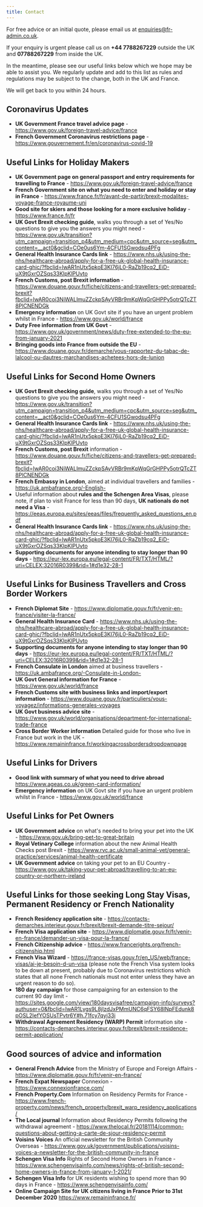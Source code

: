 ```yaml
---
title: Contact
---
```


For free advice or an initial quote, please email us at <a href="mailto:enquiries@fr-admin.co.uk">enquiries@fr-admin.co.uk</a>.

If your enquiry is urgent please call us on **+44 7788267229** outside the UK and **07788267229** from inside the UK. 

In the meantime, please see our useful links below which we hope may be able to assist you. We regularly update and add to this list
as rules and regulations may be subject to the change, both in the UK and France. 

We will get back to you within 24 hours. 

## Coronavirus Updates

* **UK Government France travel advice page** - https://www.gov.uk/foreign-travel-advice/france
* **French Government Coronavirus restrictions page** - https://www.gouvernement.fr/en/coronavirus-covid-19

## Useful Links for Holiday Makers

* **UK Government page on general passport and entry requirements for travelling to France** - https://www.gov.uk/foreign-travel-advice/france 
* **French Government site on what you need to enter and holiday or stay in France** - https://www.france.fr/fr/avant-de-partir/brexit-modalites-voyage-france-royaume-uni 
* **Good site for skiers and those looking for a more exclusive holiday** - https://www.france.fr/fr 
* **UK Govt Brexit checking guide**, walks you through a set of Yes/No questions to give you the answers you might need - https://www.gov.uk/transition?utm_campaign=transition_p4&utm_medium=cpc&utm_source=seg&utm_content=__act0&gclid=COe0us6Ym-4CFU1SGwodsu4PFg
* **General Health Insurance Cards link** - https://www.nhs.uk/using-the-nhs/healthcare-abroad/apply-for-a-free-uk-global-health-insurance-card-ghic/?fbclid=IwAR1nUtx5pkoE3KI76jL0-RaZb19cq2_EiD-uX9tGxrOZSqs33KlpKlPUvto
* **French Customs, post Brexit information** - https://www.douane.gouv.fr/fiche/citizens-and-travellers-get-prepared-brexit?fbclid=IwAR0coi3NiWALlmuZZckpSAyVRBr9mKpWqGrGHPPy5otrQTcZT8PlCNENDGk
* **Emergency information** on UK Govt site if you have an urgent problem whilst in France - https://www.gov.uk/world/france
* **Duty Free information from UK Govt** - https://www.gov.uk/government/news/duty-free-extended-to-the-eu-from-january-2021
* **Bringing goods into France from outside the EU** - https://www.douane.gouv.fr/demarche/vous-rapportez-du-tabac-de-lalcool-ou-dautres-marchandises-achetees-hors-de-lunion

## Useful Links for Second Home Owners

* **UK Govt Brexit checking guide**, walks you through a set of Yes/No questions to give you the answers you might need - https://www.gov.uk/transition?utm_campaign=transition_p4&utm_medium=cpc&utm_source=seg&utm_content=__act0&gclid=COe0us6Ym-4CFU1SGwodsu4PFg
* **General Health Insurance Cards link** - https://www.nhs.uk/using-the-nhs/healthcare-abroad/apply-for-a-free-uk-global-health-insurance-card-ghic/?fbclid=IwAR1nUtx5pkoE3KI76jL0-RaZb19cq2_EiD-uX9tGxrOZSqs33KlpKlPUvto
* **French Customs, post Brexit** information - https://www.douane.gouv.fr/fiche/citizens-and-travellers-get-prepared-brexit?fbclid=IwAR0coi3NiWALlmuZZckpSAyVRBr9mKpWqGrGHPPy5otrQTcZT8PlCNENDGk
* **French Embassy in London**, aimed at individual travellers and families - https://uk.ambafrance.org/-English-
* Useful information about **rules and the Schengen Area Visas**, please note, if plan to visit France for less than 90 days, **UK nationals do not need a Visa** - https://eeas.europa.eu/sites/eeas/files/frequently_asked_questions_en.pdf
* **General Health Insurance Cards link** - https://www.nhs.uk/using-the-nhs/healthcare-abroad/apply-for-a-free-uk-global-health-insurance-card-ghic/?fbclid=IwAR1nUtx5pkoE3KI76jL0-RaZb19cq2_EiD-uX9tGxrOZSqs33KlpKlPUvto
* **Supporting documents for anyone intending to stay longer than 90 days** - https://eur-lex.europa.eu/legal-content/FR/TXT/HTML/?uri=CELEX:32016R0399&rid=1#d1e32-28-1

## Useful Links for Business Travellers and Cross Border Workers

* **French Diplomat Site** - https://www.diplomatie.gouv.fr/fr/venir-en-france/visiter-la-france/
* **General Health Insurance Card** - https://www.nhs.uk/using-the-nhs/healthcare-abroad/apply-for-a-free-uk-global-health-insurance-card-ghic/?fbclid=IwAR1nUtx5pkoE3KI76jL0-RaZb19cq2_EiD-uX9tGxrOZSqs33KlpKlPUvto
* **Supporting documents for anyone intending to stay longer than 90 days** - https://eur-lex.europa.eu/legal-content/FR/TXT/HTML/?uri=CELEX:32016R0399&rid=1#d1e32-28-1
* **French Consulate in London** aimed at business travellers - https://uk.ambafrance.org/-Consulate-in-London-
* **UK Govt General information for France** - https://www.gov.uk/world/france 
* **French Customs site with business links and import/export information** - https://www.douane.gouv.fr/particuliers/vous-voyagez/informations-generales-voyages
* **UK Govt business advice site** - https://www.gov.uk/world/organisations/department-for-international-trade-france
* **Cross Border Worker information** Detailed guide for those who live in France but work in the UK - https://www.remaininfrance.fr/workingacrossbordersdropdownpage

## Useful Links for Drivers

* **Good link with summary of what you need to drive abroad** https://www.ageas.co.uk/green-card-information/
* **Emergency information** on UK Govt site if you have an urgent problem whilst in France - https://www.gov.uk/world/france


## Useful Links for Pet Owners

* **UK Government advice** on what's needed to bring your pet into the UK - https://www.gov.uk/bring-pet-to-great-britain 
* **Royal Vetinary College** information about the new Animal Health Checks post Brexit - https://www.rvc.ac.uk/small-animal-vet/general-practice/services/animal-health-certificate
* **UK Government advice** on taking your pet to an EU Country - https://www.gov.uk/taking-your-pet-abroad/travelling-to-an-eu-country-or-northern-ireland

## Useful Links for those seeking Long Stay Visas, Permanent Residency or French Nationality

* **French Residency application site** - https://contacts-demarches.interieur.gouv.fr/brexit/brexit-demande-titre-sejour/ 
* **French Visa application site** - https://www.diplomatie.gouv.fr/fr/venir-en-france/demander-un-visa-pour-la-france/
* **French Citizenship advice** - https://www.francerights.org/french-citizenship.html
* **French Visa Wizard** - https://france-visas.gouv.fr/en_US/web/france-visas/ai-je-besoin-d-un-visa (please note the French Visa system looks to be down at present, probably due to Coronavirus restrictions which states that all none French nationals must not enter unless they have an urgent reason to do so). 
* **180 day campaign** for those campaigning for an extension to the current 90 day limit - https://sites.google.com/view/180daysvisafree/campaign-info/surveys?authuser=0&fbclid=IwAR1Lygs9L8jIzdJxPMmUNC6qFSY68lNpFEdunk8pOSL2IefYOSUsTPvtr6Y#h.71fcy7qyj33i 
* **Withdrawal Agreement Residency (WARP) Permit** information site - https://contacts-demarches.interieur.gouv.fr/brexit/brexit-residence-permit-application/

## Good sources of advice and information

* **General French Advice** from the Ministry of Europe and Foreign Affairs - https://www.diplomatie.gouv.fr/fr/venir-en-france/
* **French Expat Newspaper** Connexion - https://www.connexionfrance.com/
* **French Property.Com** Information on Residency Permits for France - https://www.french-property.com/news/french_property/brexit_warp_residency_applications/
* **The Local journal** Information about Residency Permits following the withdrawal agreement - https://www.thelocal.fr/20181114/common-questions-about-getting-a-carte-de-sjour-residency-permit
* **Voisins Voices** An official newsletter for the British Community Overseas - https://www.gov.uk/government/publications/voisins-voices-a-newsletter-for-the-british-community-in-france
* **Schengen Visa Info** Rights of Second Home Owners in France - https://www.schengenvisainfo.com/news/rights-of-british-second-home-owners-in-france-from-january-1-2021/
* **Schengen Visa Info** for UK residents wishing to spend more than 90 days in France - https://www.schengenvisainfo.com/
* **Online Campaign Site for UK citizens living in France Prior to 31st December 2020** https://www.remaininfrance.fr/



